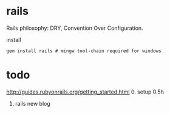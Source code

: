 # rails

Rails philosophy: DRY, Convention Over Configuration.

install
~~~~
gem install rails # mingw tool-chain required for windows
~~~~

# todo

http://guides.rubyonrails.org/getting_started.html
0. setup 0.5h
1. rails new blog